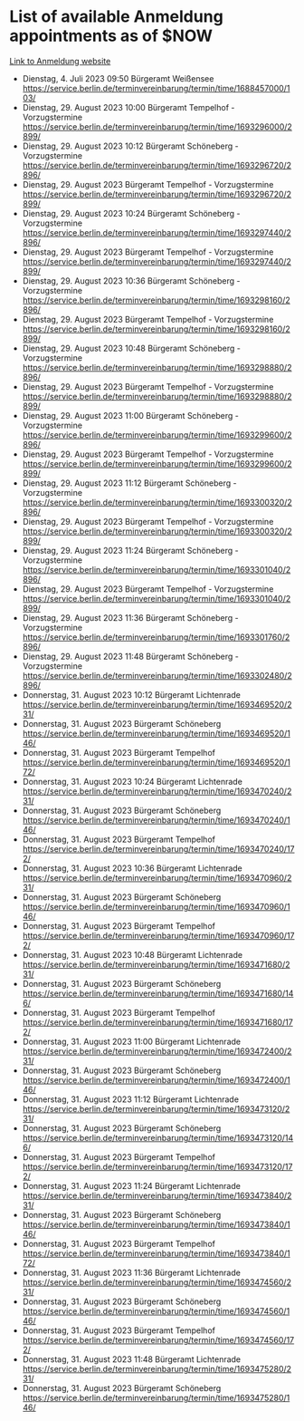 # List of available Anmeldung appointments as of $NOW
[Link to Anmeldung website](https://service.berlin.de/terminvereinbarung/termin/tag.php?termin=1&anliegen[]=120686&dienstleisterlist=122210,122217,327316,122219,327312,122227,327314,122231,327346,122243,327348,122254,122252,329742,122260,329745,122262,329748,122271,327278,122273,327274,122277,327276,330436,122280,327294,122282,327290,122284,327292,122291,327270,122285,327266,122286,327264,122296,327268,150230,329760,122297,327286,122294,327284,122312,329763,122314,329775,122304,327330,122311,327334,122309,327332,317869,122281,327352,122279,329772,122283,122276,327324,122274,327326,122267,329766,122246,327318,122251,327320,122257,327322,122208,327298,122226,327300&herkunft=http%3A%2F%2Fservice.berlin.de%2Fdienstleistung%2F120686%2F)
- Dienstag, 4. Juli 2023 09:50 Bürgeramt Weißensee https://service.berlin.de/terminvereinbarung/termin/time/1688457000/103/
- Dienstag, 29. August 2023 10:00 Bürgeramt Tempelhof - Vorzugstermine https://service.berlin.de/terminvereinbarung/termin/time/1693296000/2899/
- Dienstag, 29. August 2023 10:12 Bürgeramt Schöneberg - Vorzugstermine https://service.berlin.de/terminvereinbarung/termin/time/1693296720/2896/
- Dienstag, 29. August 2023  Bürgeramt Tempelhof - Vorzugstermine https://service.berlin.de/terminvereinbarung/termin/time/1693296720/2899/
- Dienstag, 29. August 2023 10:24 Bürgeramt Schöneberg - Vorzugstermine https://service.berlin.de/terminvereinbarung/termin/time/1693297440/2896/
- Dienstag, 29. August 2023  Bürgeramt Tempelhof - Vorzugstermine https://service.berlin.de/terminvereinbarung/termin/time/1693297440/2899/
- Dienstag, 29. August 2023 10:36 Bürgeramt Schöneberg - Vorzugstermine https://service.berlin.de/terminvereinbarung/termin/time/1693298160/2896/
- Dienstag, 29. August 2023  Bürgeramt Tempelhof - Vorzugstermine https://service.berlin.de/terminvereinbarung/termin/time/1693298160/2899/
- Dienstag, 29. August 2023 10:48 Bürgeramt Schöneberg - Vorzugstermine https://service.berlin.de/terminvereinbarung/termin/time/1693298880/2896/
- Dienstag, 29. August 2023  Bürgeramt Tempelhof - Vorzugstermine https://service.berlin.de/terminvereinbarung/termin/time/1693298880/2899/
- Dienstag, 29. August 2023 11:00 Bürgeramt Schöneberg - Vorzugstermine https://service.berlin.de/terminvereinbarung/termin/time/1693299600/2896/
- Dienstag, 29. August 2023  Bürgeramt Tempelhof - Vorzugstermine https://service.berlin.de/terminvereinbarung/termin/time/1693299600/2899/
- Dienstag, 29. August 2023 11:12 Bürgeramt Schöneberg - Vorzugstermine https://service.berlin.de/terminvereinbarung/termin/time/1693300320/2896/
- Dienstag, 29. August 2023  Bürgeramt Tempelhof - Vorzugstermine https://service.berlin.de/terminvereinbarung/termin/time/1693300320/2899/
- Dienstag, 29. August 2023 11:24 Bürgeramt Schöneberg - Vorzugstermine https://service.berlin.de/terminvereinbarung/termin/time/1693301040/2896/
- Dienstag, 29. August 2023  Bürgeramt Tempelhof - Vorzugstermine https://service.berlin.de/terminvereinbarung/termin/time/1693301040/2899/
- Dienstag, 29. August 2023 11:36 Bürgeramt Schöneberg - Vorzugstermine https://service.berlin.de/terminvereinbarung/termin/time/1693301760/2896/
- Dienstag, 29. August 2023 11:48 Bürgeramt Schöneberg - Vorzugstermine https://service.berlin.de/terminvereinbarung/termin/time/1693302480/2896/
- Donnerstag, 31. August 2023 10:12 Bürgeramt Lichtenrade https://service.berlin.de/terminvereinbarung/termin/time/1693469520/231/
- Donnerstag, 31. August 2023  Bürgeramt Schöneberg https://service.berlin.de/terminvereinbarung/termin/time/1693469520/146/
- Donnerstag, 31. August 2023  Bürgeramt Tempelhof https://service.berlin.de/terminvereinbarung/termin/time/1693469520/172/
- Donnerstag, 31. August 2023 10:24 Bürgeramt Lichtenrade https://service.berlin.de/terminvereinbarung/termin/time/1693470240/231/
- Donnerstag, 31. August 2023  Bürgeramt Schöneberg https://service.berlin.de/terminvereinbarung/termin/time/1693470240/146/
- Donnerstag, 31. August 2023  Bürgeramt Tempelhof https://service.berlin.de/terminvereinbarung/termin/time/1693470240/172/
- Donnerstag, 31. August 2023 10:36 Bürgeramt Lichtenrade https://service.berlin.de/terminvereinbarung/termin/time/1693470960/231/
- Donnerstag, 31. August 2023  Bürgeramt Schöneberg https://service.berlin.de/terminvereinbarung/termin/time/1693470960/146/
- Donnerstag, 31. August 2023  Bürgeramt Tempelhof https://service.berlin.de/terminvereinbarung/termin/time/1693470960/172/
- Donnerstag, 31. August 2023 10:48 Bürgeramt Lichtenrade https://service.berlin.de/terminvereinbarung/termin/time/1693471680/231/
- Donnerstag, 31. August 2023  Bürgeramt Schöneberg https://service.berlin.de/terminvereinbarung/termin/time/1693471680/146/
- Donnerstag, 31. August 2023  Bürgeramt Tempelhof https://service.berlin.de/terminvereinbarung/termin/time/1693471680/172/
- Donnerstag, 31. August 2023 11:00 Bürgeramt Lichtenrade https://service.berlin.de/terminvereinbarung/termin/time/1693472400/231/
- Donnerstag, 31. August 2023  Bürgeramt Schöneberg https://service.berlin.de/terminvereinbarung/termin/time/1693472400/146/
- Donnerstag, 31. August 2023 11:12 Bürgeramt Lichtenrade https://service.berlin.de/terminvereinbarung/termin/time/1693473120/231/
- Donnerstag, 31. August 2023  Bürgeramt Schöneberg https://service.berlin.de/terminvereinbarung/termin/time/1693473120/146/
- Donnerstag, 31. August 2023  Bürgeramt Tempelhof https://service.berlin.de/terminvereinbarung/termin/time/1693473120/172/
- Donnerstag, 31. August 2023 11:24 Bürgeramt Lichtenrade https://service.berlin.de/terminvereinbarung/termin/time/1693473840/231/
- Donnerstag, 31. August 2023  Bürgeramt Schöneberg https://service.berlin.de/terminvereinbarung/termin/time/1693473840/146/
- Donnerstag, 31. August 2023  Bürgeramt Tempelhof https://service.berlin.de/terminvereinbarung/termin/time/1693473840/172/
- Donnerstag, 31. August 2023 11:36 Bürgeramt Lichtenrade https://service.berlin.de/terminvereinbarung/termin/time/1693474560/231/
- Donnerstag, 31. August 2023  Bürgeramt Schöneberg https://service.berlin.de/terminvereinbarung/termin/time/1693474560/146/
- Donnerstag, 31. August 2023  Bürgeramt Tempelhof https://service.berlin.de/terminvereinbarung/termin/time/1693474560/172/
- Donnerstag, 31. August 2023 11:48 Bürgeramt Lichtenrade https://service.berlin.de/terminvereinbarung/termin/time/1693475280/231/
- Donnerstag, 31. August 2023  Bürgeramt Schöneberg https://service.berlin.de/terminvereinbarung/termin/time/1693475280/146/
